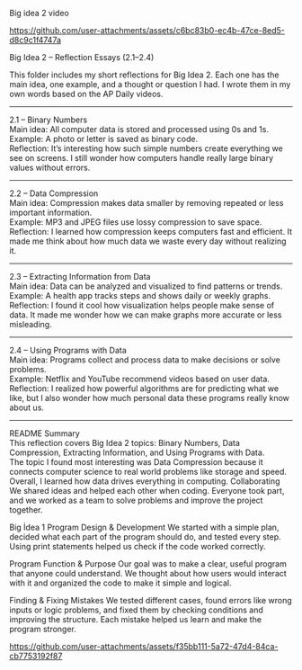Big idea 2 video



https://github.com/user-attachments/assets/c6bc83b0-ec4b-47ce-8ed5-d8c9c1f4747a



Big Idea 2 – Reflection Essays (2.1–2.4)

This folder includes my short reflections for Big Idea 2.
Each one has the main idea, one example, and a thought or question I had.
I wrote them in my own words based on the AP Daily videos.

---

2.1 – Binary Numbers  
Main idea: All computer data is stored and processed using 0s and 1s.  
Example: A photo or letter is saved as binary code.  
Reflection: It’s interesting how such simple numbers create everything we see on screens. I still wonder how computers handle really large binary values without errors.

---

2.2 – Data Compression  
Main idea: Compression makes data smaller by removing repeated or less important information.  
Example: MP3 and JPEG files use lossy compression to save space.  
Reflection: I learned how compression keeps computers fast and efficient. It made me think about how much data we waste every day without realizing it.

---

2.3 – Extracting Information from Data  
Main idea: Data can be analyzed and visualized to find patterns or trends.  
Example: A health app tracks steps and shows daily or weekly graphs.  
Reflection: I found it cool how visualization helps people make sense of data. It made me wonder how we can make graphs more accurate or less misleading.

---

2.4 – Using Programs with Data  
Main idea: Programs collect and process data to make decisions or solve problems.  
Example: Netflix and YouTube recommend videos based on user data.  
Reflection: I realized how powerful algorithms are for predicting what we like, but I also wonder how much personal data these programs really know about us.

---

README Summary  
This reflection covers Big Idea 2 topics: Binary Numbers, Data Compression, Extracting Information, and Using Programs with Data.  
The topic I found most interesting was Data Compression because it connects computer science to real world problems like storage and speed.  
Overall, I learned how data drives everything in computing.
Collaborating
We shared ideas and helped each other when coding. Everyone took part, and we worked as a team to solve problems and improve the project together.



Big İdea 1
Program Design & Development
We started with a simple plan, decided what each part of the program should do, and tested every step. Using print statements helped us check if the code worked correctly.

Program Function & Purpose
Our goal was to make a clear, useful program that anyone could understand. We thought about how users would interact with it and organized the code to make it simple and logical.

Finding & Fixing Mistakes
We tested different cases, found errors like wrong inputs or logic problems, and fixed them by checking conditions and improving the structure. Each mistake helped us learn and make the program stronger.


https://github.com/user-attachments/assets/f35bb111-5a72-47d4-84ca-cb7753192f87

